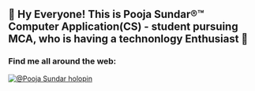 
## 👋 Hy Everyone! This is Pooja Sundar®™ Computer Application(CS) - student pursuing MCA, who is having a technonlogy Enthusiast 👋

### Find me all around the web:

[![@Pooja Sundar holopin](https://holopin.io/api/user/board?user=mishmanners)](https://www.holopin.io/@poojasundar15#)


